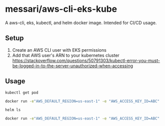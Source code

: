 # messari/aws-cli-eks-kube

A aws-cli, eks, kubectl, and helm docker image. Intended for CI/CD usage.

## Setup

1. Create an AWS CLI user with EKS permissions
2. Add that AWS user's ARN to your kubernetes cluster https://stackoverflow.com/questions/50791303/kubectl-error-you-must-be-logged-in-to-the-server-unauthorized-when-accessing

## Usage

`kubectl get pod`

```bash
docker run -e"AWS_DEFAULT_REGION=us-east-1" -e "AWS_ACCESS_KEY_ID=ABC" -e"AWS_SECRET_ACCESS_KEY=ABC" -e "EKS_NAME=ABC" messari/aws-cli-eks-kube kubectl get pod
```

`helm ls`

```bash
docker run -e"AWS_DEFAULT_REGION=us-east-1" -e "AWS_ACCESS_KEY_ID=ABC" -e"AWS_SECRET_ACCESS_KEY=ABC" -e "EKS_NAME=ABC" messari/aws-cli-eks-kube helm ls
```

